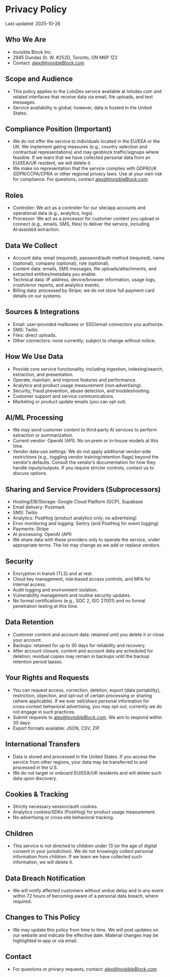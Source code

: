 # Privacy Policy

Last updated: 2025-10-26

## Who We Are
- Invisible Block Inc.
- 2945 Dundas St. W. #252D, Toronto, ON M6P 1Z2
- Contact: alex@InvisibleBlock.com

## Scope and Audience
- This policy applies to the LoloDex service available at lolodex.com and related interfaces that receive data via email, file uploads, and text messages.
- Service availability is global; however, data is hosted in the United States.

## Compliance Position (Important)
- We do not offer the service to individuals located in the EU/EEA or the UK. We implement gating measures (e.g., country selection and contractual representations) and may geoblock traffic/signups where feasible. If we learn that we have collected personal data from an EU/EEA/UK resident, we will delete it.
- We make no representation that the service complies with GDPR/UK GDPR/CCPA/CPRA or other regional privacy laws. Use at your own risk for compliance. For questions, contact alex@InvisibleBlock.com.

## Roles
- Controller: We act as a controller for our site/app accounts and operational data (e.g., analytics, logs).
- Processor: We act as a processor for customer content you upload or connect (e.g., emails, SMS, files) to deliver the service, including AI‑assisted extraction.

## Data We Collect
- Account data: email (required), password/auth method (required), name (optional), company (optional), role (optional).
- Content data: emails, SMS messages, file uploads/attachments, and extracted entities/metadata you enable.
- Technical data: IP address, device/browser information, usage logs, crash/error reports, and analytics events.
- Billing data: processed by Stripe; we do not store full payment card details on our systems.

## Sources & Integrations
- Email: user‑provided mailboxes or SSO/email connectors you authorize.
- SMS: Twilio.
- Files: direct uploads.
- Other connectors: none currently; subject to change without notice.

## How We Use Data
- Provide core service functionality, including ingestion, indexing/search, extraction, and presentation.
- Operate, maintain, and improve features and performance.
- Analytics and product usage measurement (non‑advertising).
- Security, fraud prevention, abuse detection, and troubleshooting.
- Customer support and service communications.
- Marketing or product update emails (you can opt out).

## AI/ML Processing
- We may send customer content to third‑party AI services to perform extraction or summarization.
- Current vendor: OpenAI (API). No on‑prem or in‑house models at this time.
- Vendor data‑use settings: We do not apply additional vendor‑side restrictions (e.g., toggling vendor training/retention flags) beyond the vendor’s defaults. Consult the vendor’s documentation for how they handle inputs/outputs. If you require stricter controls, contact us to discuss options.

## Sharing and Service Providers (Subprocessors)
- Hosting/DB/Storage: Google Cloud Platform (GCP), Supabase
- Email delivery: Postmark
- SMS: Twilio
- Analytics: PostHog (product analytics only; no advertising)
- Error monitoring and logging: Sentry (and PostHog for event logging)
- Payments: Stripe
- AI processing: OpenAI (API)
- We share data with these providers only to operate the service, under appropriate terms. The list may change as we add or replace vendors.

## Security
- Encryption in transit (TLS) and at rest.
- Cloud key management, role‑based access controls, and MFA for internal access.
- Audit logging and environment isolation.
- Vulnerability management and routine security updates.
- No formal certifications (e.g., SOC 2, ISO 27001) and no formal penetration testing at this time.

## Data Retention
- Customer content and account data: retained until you delete it or close your account.
- Backups: retained for up to 30 days for reliability and recovery.
- After account closure, content and account data are scheduled for deletion; residual copies may remain in backups until the backup retention period lapses.

## Your Rights and Requests
- You can request access, correction, deletion, export (data portability), restriction, objection, and opt‑out of certain processing or sharing (where applicable). If we ever sell/share personal information for cross‑context behavioral advertising, you may opt out; currently we do not engage in such practices.
- Submit requests to alex@InvisibleBlock.com. We aim to respond within 30 days.
- Export formats available: JSON, CSV, ZIP.

## International Transfers
- Data is stored and processed in the United States. If you access the service from other regions, your data may be transferred to and processed in the U.S.
- We do not target or onboard EU/EEA/UK residents and will delete such data upon discovery.

## Cookies & Tracking
- Strictly necessary session/auth cookies.
- Analytics cookies/SDKs (PostHog) for product usage measurement.
- No advertising or cross‑site behavioral tracking.

## Children
- This service is not directed to children under 13 (or the age of digital consent in your jurisdiction). We do not knowingly collect personal information from children. If we learn we have collected such information, we will delete it.

## Data Breach Notification
- We will notify affected customers without undue delay and in any event within 72 hours of becoming aware of a personal data breach, where required.

## Changes to This Policy
- We may update this policy from time to time. We will post updates on our website and indicate the effective date. Material changes may be highlighted in‑app or via email.

## Contact
- For questions or privacy requests, contact: alex@InvisibleBlock.com

